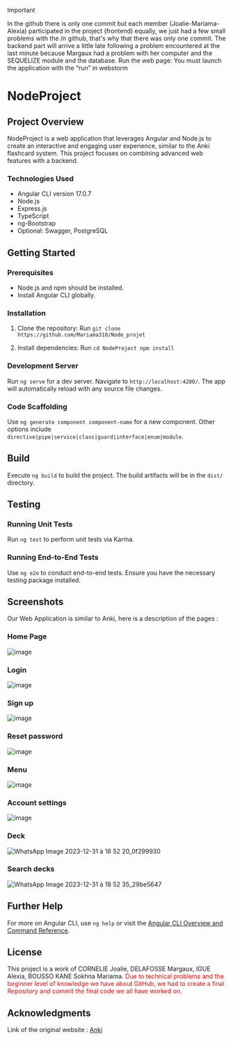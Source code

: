 >[!IMPORTANT]

In the github there is only one commit but each member (Joalie-Mariama-Alexia) participated in the project (frontend) equally, we just had a few small problems with the /n github, that's why that there was only one commit.
The backend part will arrive a little late following a problem encountered at the last minute because Margaux had a problem with her computer and the SEQUELIZE module and the database.
Run the web page:
You must launch the application with the “run” in webstorm
# NodeProject

## Project Overview
NodeProject is a web application that leverages Angular and Node.js to create an interactive and engaging user experience, similar to the Anki flashcard system. This project focuses on combining advanced web features with a backend.

### Technologies Used
- Angular CLI version 17.0.7
- Node.js
- Express.js
- TypeScript
- ng-Bootstrap
- Optional: Swagger, PostgreSQL

## Getting Started

### Prerequisites
- Node.js and npm should be installed.
- Install Angular CLI globally.

### Installation
1. Clone the repository:
Run `git clone https://github.com/Mariama310/Node_projet`

2. Install dependencies:
Run `cd NodeProject
npm install`


### Development Server
Run `ng serve` for a dev server. Navigate to `http://localhost:4200/`. The app will automatically reload with any source file changes.

### Code Scaffolding
Use `ng generate component component-name` for a new component. Other options include `directive|pipe|service|class|guard|interface|enum|module`.

## Build
Execute `ng build` to build the project. The build artifacts will be in the `dist/` directory.

## Testing

### Running Unit Tests
Run `ng test` to perform unit tests via Karma.

### Running End-to-End Tests
Use `ng e2e` to conduct end-to-end tests. Ensure you have the necessary testing package installed.

## Screenshots
Our Web Application is similar to Anki, here is a description of the pages :

### Home Page
![image](https://github.com/Mariama310/Node_projet/assets/144097792/7fb84709-ceb2-4db0-9d9f-b7d5dc9f7f01)

### Login
![image](https://github.com/Mariama310/Node_projet/assets/144097792/069176e1-9599-46cc-9dbf-6c5dc18f721d)

### Sign up
![image](https://github.com/Mariama310/Node_projet/assets/144097792/4b33fa6d-6cdf-4ddf-a7d4-517f15fc18bc)

### Reset password
![image](https://github.com/Mariama310/Node_projet/assets/144097792/e452ae40-360d-4a92-813e-027caec712c1)

### Menu
![image](https://github.com/Mariama310/Node_projet/assets/144097792/e5de5c14-80d2-4c00-b32d-6f9bf023ddcb)

### Account settings
![image](https://github.com/Mariama310/Node_projet/assets/144097792/64db38a6-99d7-4ffc-aa66-55f25bf85658)

### Deck
![WhatsApp Image 2023-12-31 à 18 52 20_0f299930](https://github.com/Mariama310/Projet_Node/assets/144097792/ad05faf9-9035-40a0-86e0-89f583b0930b)


### Search decks
![WhatsApp Image 2023-12-31 à 18 52 35_29be5647](https://github.com/Mariama310/Projet_Node/assets/144097792/57c05571-ba7e-45b1-a7bd-d8c9cd1789fc)







## Further Help
For more on Angular CLI, use `ng help` or visit the [Angular CLI Overview and Command Reference](https://angular.io/cli).

## License
This project is a work of CORNELIE Joalie, DELAFOSSE Margaux, IGUE Alexia, BOUSSO KANE Sokhna Mariama.
<span style="color:red;">Due to technical problems and the beginner level of knowledge we have about GitHub, we had to create a final Repository and commit the final code we all have worked on.</span>


## Acknowledgments
Link of the original website : [Anki](https://ankiweb.net/account/signup)

